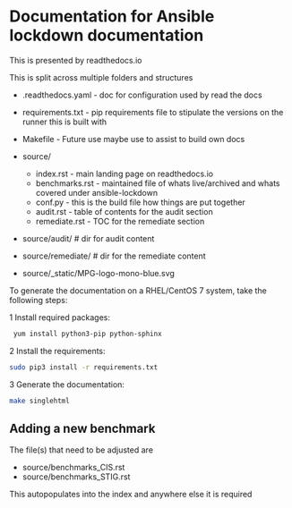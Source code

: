 # Documentation for Ansible lockdown documentation

This is presented by readthedocs.io

This is split across multiple folders and structures

- .readthedocs.yaml - doc for configuration used by read the docs
- requirements.txt - pip requirements file to stipulate the versions on the runner this is built with
- Makefile  - Future use maybe use to assist to build own docs

- source/
  - index.rst - main landing page on readthedocs.io
  - benchmarks.rst - maintained file of whats live/archived and whats covered under ansible-lockdown
  - conf.py - this is the build file how things are put together
  - audit.rst - table of contents for the audit section
  - remediate.rst - TOC for the remediate section

- source/audit/      # dir for audit content
- source/remediate/  # dir for the remediate content
- source/_static/MPG-logo-mono-blue.svg

To generate the documentation on a RHEL/CentOS 7 system, take the following steps:

1 Install required packages:

```bash
 yum install python3-pip python-sphinx
```

2 Install the requirements:

``` bash
sudo pip3 install -r requirements.txt
```

3 Generate the documentation:

```bash
make singlehtml
```

## Adding a new benchmark

The file(s) that need to be adjusted are

- source/benchmarks_CIS.rst
- source/benchmarks_STIG.rst

This autopopulates into the index and anywhere else it is required
